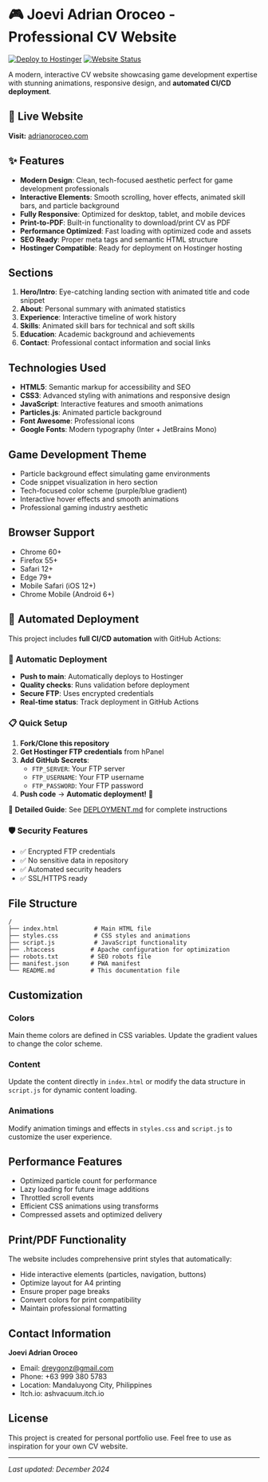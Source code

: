 # 🎮 Joevi Adrian Oroceo - Professional CV Website

[![Deploy to Hostinger](https://github.com/ashvacuum/joevi-cv-website/actions/workflows/deploy.yml/badge.svg)](https://github.com/ashvacuum/joevi-cv-website/actions/workflows/deploy.yml)
[![Website Status](https://img.shields.io/website?url=https%3A%2F%2Fadrianoroceo.com)](https://adrianoroceo.com)

A modern, interactive CV website showcasing game development expertise with stunning animations, responsive design, and **automated CI/CD deployment**.

## 🚀 Live Website

**Visit:** [adrianoroceo.com](https://adrianoroceo.com)

## ✨ Features

- **Modern Design**: Clean, tech-focused aesthetic perfect for game development professionals
- **Interactive Elements**: Smooth scrolling, hover effects, animated skill bars, and particle background
- **Fully Responsive**: Optimized for desktop, tablet, and mobile devices
- **Print-to-PDF**: Built-in functionality to download/print CV as PDF
- **Performance Optimized**: Fast loading with optimized code and assets
- **SEO Ready**: Proper meta tags and semantic HTML structure
- **Hostinger Compatible**: Ready for deployment on Hostinger hosting

## Sections

1. **Hero/Intro**: Eye-catching landing section with animated title and code snippet
2. **About**: Personal summary with animated statistics
3. **Experience**: Interactive timeline of work history
4. **Skills**: Animated skill bars for technical and soft skills
5. **Education**: Academic background and achievements
6. **Contact**: Professional contact information and social links

## Technologies Used

- **HTML5**: Semantic markup for accessibility and SEO
- **CSS3**: Advanced styling with animations and responsive design
- **JavaScript**: Interactive features and smooth animations
- **Particles.js**: Animated particle background
- **Font Awesome**: Professional icons
- **Google Fonts**: Modern typography (Inter + JetBrains Mono)

## Game Development Theme

- Particle background effect simulating game environments
- Code snippet visualization in hero section
- Tech-focused color scheme (purple/blue gradient)
- Interactive hover effects and smooth animations
- Professional gaming industry aesthetic

## Browser Support

- Chrome 60+
- Firefox 55+
- Safari 12+
- Edge 79+
- Mobile Safari (iOS 12+)
- Chrome Mobile (Android 6+)

## 🚀 Automated Deployment

This project includes **full CI/CD automation** with GitHub Actions:

### 🔄 Automatic Deployment
- **Push to main**: Automatically deploys to Hostinger
- **Quality checks**: Runs validation before deployment
- **Secure FTP**: Uses encrypted credentials
- **Real-time status**: Track deployment in GitHub Actions

### 📋 Quick Setup
1. **Fork/Clone this repository**
2. **Get Hostinger FTP credentials** from hPanel
3. **Add GitHub Secrets**:
   - `FTP_SERVER`: Your FTP server
   - `FTP_USERNAME`: Your FTP username
   - `FTP_PASSWORD`: Your FTP password
4. **Push code** → **Automatic deployment!** 🎉

📖 **Detailed Guide**: See [DEPLOYMENT.md](./DEPLOYMENT.md) for complete instructions

### 🛡️ Security Features
- ✅ Encrypted FTP credentials
- ✅ No sensitive data in repository
- ✅ Automated security headers
- ✅ SSL/HTTPS ready

## File Structure

```
/
├── index.html          # Main HTML file
├── styles.css          # CSS styles and animations
├── script.js           # JavaScript functionality
├── .htaccess          # Apache configuration for optimization
├── robots.txt         # SEO robots file
├── manifest.json      # PWA manifest
└── README.md          # This documentation file
```

## Customization

### Colors
Main theme colors are defined in CSS variables. Update the gradient values to change the color scheme.

### Content
Update the content directly in `index.html` or modify the data structure in `script.js` for dynamic content loading.

### Animations
Modify animation timings and effects in `styles.css` and `script.js` to customize the user experience.

## Performance Features

- Optimized particle count for performance
- Lazy loading for future image additions
- Throttled scroll events
- Efficient CSS animations using transforms
- Compressed assets and optimized delivery

## Print/PDF Functionality

The website includes comprehensive print styles that automatically:
- Hide interactive elements (particles, navigation, buttons)
- Optimize layout for A4 printing
- Ensure proper page breaks
- Convert colors for print compatibility
- Maintain professional formatting

## Contact Information

**Joevi Adrian Oroceo**
- Email: dreygonz@gmail.com
- Phone: +63 999 380 5783
- Location: Mandaluyong City, Philippines
- Itch.io: ashvacuum.itch.io

## License

This project is created for personal portfolio use. Feel free to use as inspiration for your own CV website.

---

*Last updated: December 2024*